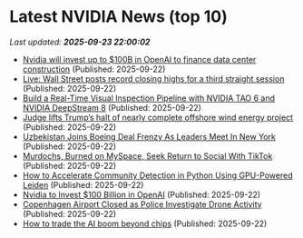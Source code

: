 # Latest NVIDIA News (top 10)
_Last updated: **2025-09-23 22:00:02**_

- [Nvidia will invest up to $100B in OpenAI to finance data center construction](https://siliconangle.com/2025/09/22/nvidia-will-invest-100b-openai-finance-data-center-construction/) (Published: 2025-09-22)
- [Live: Wall Street posts record closing highs for a third straight session](https://www.abc.net.au/news/2025-09-23/asx-markets-business-live-news-sept23-2025/105805154) (Published: 2025-09-22)
- [Build a Real-Time Visual Inspection Pipeline with NVIDIA TAO 6 and NVIDIA DeepStream 8](https://developer.nvidia.com/blog/build-a-real-time-visual-inspection-pipeline-with-nvidia-tao-6-and-nvidia-deepstream-8/) (Published: 2025-09-22)
- [Judge lifts Trump’s halt of nearly complete offshore wind energy project](https://biztoc.com/x/64709435a3e03103) (Published: 2025-09-22)
- [Uzbekistan Joins Boeing Deal Frenzy As Leaders Meet In New York](https://biztoc.com/x/e7313ee3971fb071) (Published: 2025-09-22)
- [Murdochs, Burned on MySpace, Seek Return to Social With TikTok](https://biztoc.com/x/0da522aa62ab985a) (Published: 2025-09-22)
- [How to Accelerate Community Detection in Python Using GPU-Powered Leiden](https://developer.nvidia.com/blog/how-to-accelerate-community-detection-in-python-using-gpu-powered-leiden/) (Published: 2025-09-22)
- [Nvidia to Invest $100 Billion in OpenAI](https://www.theepochtimes.com/business/nvidia-to-invest-100-billion-in-openai-5918695) (Published: 2025-09-22)
- [Copenhagen Airport Closed as Police Investigate Drone Activity](https://biztoc.com/x/c364d372bdc8f93a) (Published: 2025-09-22)
- [How to trade the AI boom beyond chips](https://finance.yahoo.com/video/trade-ai-boom-beyond-chips-213601170.html) (Published: 2025-09-22)
